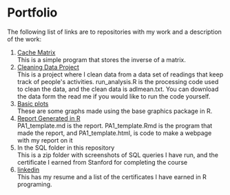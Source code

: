 # Portfolio
The following list of links are to repositories with my work and a description of the work:  
1. [Cache Matrix](https://github.com/Ifratti/ProgrammingAssignment2)  
This is a simple program that stores the inverse of a matrix.  
2. [Cleaning Data Project](https://github.com/Ifratti/Cleaning-Data-Project)  
This is a project where I clean data from a data set of readings that keep track of people's activities. run_analysis.R is the processing code used to clean the data, and the clean data is adlmean.txt.  You can download the data form the read me if you would like to run the code yourself.  
3. [Basic plots](https://github.com/Ifratti/ExData_Plotting1)  
These are some graphs made using the base graphics package in R.  
4. [Report Generated in R](https://github.com/Ifratti/RepData_PeerAssessment1)  
PA1_template.md is the report. PA1_template.Rmd is the program that made the report, and PA1_template.html, is code to make a webpage with my report on it  
5. In the SQL folder in this repository  
This is a zip folder with screenshots of SQL queries I have run, and the certificate I earned from Stanford for completing the course  
6. [linkedin](https://www.linkedin.com/pub/isaac-fratti/36/2a3/345)  
This has my resume and a list of the certificates I have earned in R programing.  

